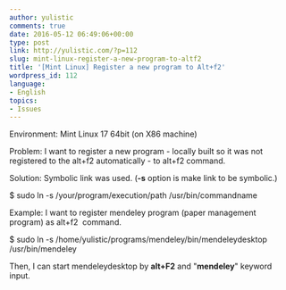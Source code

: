 ```yaml
---
author: yulistic
comments: true
date: 2016-05-12 06:49:06+00:00
type: post
link: http://yulistic.com/?p=112
slug: mint-linux-register-a-new-program-to-altf2
title: '[Mint Linux] Register a new program to Alt+f2'
wordpress_id: 112
language:
- English
topics:
- Issues
---
```


Environment: Mint Linux 17 64bit (on X86 machine)

Problem: I want to register a new program - locally built so it was not registered to the alt+f2 automatically - to alt+f2 command.

Solution: Symbolic link was used. (**-s** option is make link to be symbolic.)

$ sudo ln -s /your/program/execution/path /usr/bin/commandname

Example: I want to register mendeley program (paper management program) as alt+f2  command.

$ sudo ln -s /home/yulistic/programs/mendeley/bin/mendeleydesktop /usr/bin/mendeley

Then, I can start mendeleydesktop by **alt+F2** and "**mendeley**" keyword input.
